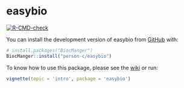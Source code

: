 
<!-- README.md is generated from README.Rmd. Please edit that file -->

# easybio

<!-- badges: start -->

[![R-CMD-check](https://github.com/person-c/easybio/actions/workflows/check-standard.yaml/badge.svg)](https://github.com/person-c/easybio/actions/workflows/check-standard.yaml)
<!-- badges: end -->

You can install the development version of easybio from
[GitHub](https://github.com/) with:

``` r
# install.packages("BiocManger")
BiocManger::install("person-c/easybio")
```

To know how to use this package, please see the
[wiki](https://github.com/person-c/easybio/wiki) or run:

``` r
vignette(topic = 'intro', package = 'easybio')
```
